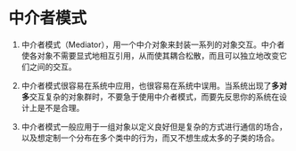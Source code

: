 # 中介者模式

1. 中介者模式（Mediator），用一个中介对象来封装一系列的对象交互。中介者使各对象不需要显式地相互引用，从而使其耦合松散，而且可以独立地改变它们之间的交互。

2. 中介者模式很容易在系统中应用，也很容易在系统中误用。当系统出现了**多对多**交互复杂的对象群时，不要急于使用中介者模式，而要先反思你的系统在设计上是不是合理。

3. 中介者模式一般应用于一组对象以定义良好但是复杂的方式进行通信的场合，以及想定制一个分布在多个类中的行为，而又不想生成太多的子类的场合。